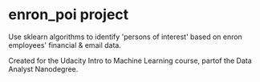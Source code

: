 # enron_poi project
Use sklearn algorithms to identify 'persons of interest' based on enron employees' financial &amp; email data.

Created for the Udacity Intro to Machine Learning course, partof the Data Analyst Nanodegree.

